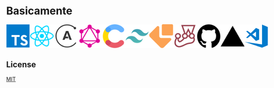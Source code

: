 # Basicamente

<div style="display: inline-flex;">
  <img src="https://github.com/WallQ/Basicamente/blob/master/docs/tech/TypeScript.png?raw=true" alt="TypeScript" width="64" height="64" />
  <img src="https://github.com/WallQ/Basicamente/blob/master/docs/tech/React.png?raw=true" alt="React" width="64" height="64" />
  <img src="https://github.com/WallQ/Basicamente/blob/master/docs/tech/Apollo.png?raw=true" alt="Apollo" width="64" height="64" />
  <img src="https://github.com/WallQ/Basicamente/blob/master/docs/tech/GraphQL.png?raw=true" alt="GraphQL" width="64" height="64" />
  <img src="https://github.com/WallQ/Basicamente/blob/master/docs/tech/Contentful.png?raw=true" alt="Contentful" width="64" height="64" />
  <img src="https://github.com/WallQ/Basicamente/blob/master/docs/tech/TailwindCSS.png?raw=true" alt="Tailwind CSS" width="64" height="64" />
  <img src="https://github.com/WallQ/Basicamente/blob/master/docs/tech/EmailJS.png?raw=true" alt="EmailJS" width="64" height="64" />
  <img src="https://github.com/WallQ/Basicamente/blob/master/docs/tech/Jest.png?raw=true" alt="Jest" width="64" height="64" />
  <img src="https://github.com/WallQ/Basicamente/blob/master/docs/tech/GitHub.png?raw=true" alt="GitHub" width="64" height="64" />
  <img src="https://github.com/WallQ/Basicamente/blob/master/docs/tech/Vercel.png?raw=true" alt="Vercel" width="64" height="64" />
  <img src="https://github.com/WallQ/Basicamente/blob/master/docs/tech/VisualStudioCode.png?raw=true" alt="Visual Studio Code" width="64" height="64" />
</div>

## License

[MIT](https://github.com/WallQ/Basicamente/blob/master/LICENSE)
